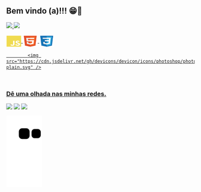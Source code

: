 ## Bem vindo (a)!!! 😁👾

 <div>
   <a href="https://github.com/feborkoski">
   <img height="180em" src="https://github-readme-stats.vercel.app/api?username=feborkoski&show_icons=true&theme=shadow_red&include_all_commits=true&count_private=true"/>
   <img height="180em" src="https://github-readme-stats.vercel.app/api/top-langs/?username=feborkoski&layout=compact&langs_count=6&theme=shadow_red"/>

</div>
<div style="display: inline_block"><br>
  <img align="center" alt="Js" height="30" width="40" src="https://raw.githubusercontent.com/devicons/devicon/master/icons/javascript/javascript-plain.svg">
  <img align="center" alt="HTML" height="30" width="40" src="https://raw.githubusercontent.com/devicons/devicon/master/icons/html5/html5-original.svg">
  <img align="center" alt="CSS" height="30" width="40" src="https://raw.githubusercontent.com/devicons/devicon/master/icons/css3/css3-original.svg">
 
            <img src="https://cdn.jsdelivr.net/gh/devicons/devicon/icons/photoshop/photoshop-plain.svg" />
          
</div>
 
 <br>
 
  ### Dê uma olhada nas minhas redes.
 
<div> 
    <a href="https://instagram.com/feborkoski" target="_blank"><img src="https://img.shields.io/badge/-Instagram-%23E4405F?style=for-the-badge&logo=instagram&logoColor=white" target="_blank"></a>
  <a href = "mailto:feborkoski@gmail.com"><img src="https://img.shields.io/badge/-Gmail-%23333?style=for-the-badge&logo=gmail&logoColor=white" target="_blank"></a>
  <a href="https://www.linkedin.com/in/feborkoski" target="_blank"><img src="https://img.shields.io/badge/-LinkedIn-%230077B5?style=for-the-badge&logo=linkedin&logoColor=white" target="_blank"></a> 

  ![Snake animation](https://github.com/feborkoski/feborkoski/blob/output/github-contribution-grid-snake.svg)

</div>
